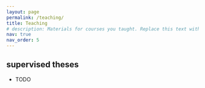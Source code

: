 ```yaml
---
layout: page
permalink: /teaching/
title: Teaching
# description: Materials for courses you taught. Replace this text with your description.
nav: true
nav_order: 5
---
```


## supervised theses
- TODO
